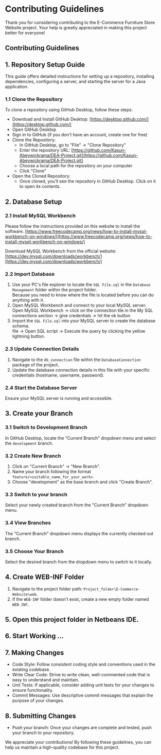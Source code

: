 # **Contributing Guidelines**

Thank you for considering contributing to the E-Commerce Furniture Store Website project. Your help is greatly appreciated in making this project better for everyone!

## Contributing Guidelines

## **1. Repository Setup Guide**

This guide offers detailed instructions for setting up a repository, installing dependencies, configuring a server, and starting the server for a Java application.

### **1.1 Clone the Repository**

To clone a repository using GitHub Desktop, follow these steps:

* Download and Install GitHub Desktop: [https://desktop.github.com/](https://desktop.github.com/)
* Open GitHub Desktop
* Sign in to GitHub (if you don't have an account, create one for free)
* Clone the Repository:
    * In GitHub Desktop, go to "File" -> "Clone Repository"
    * Enter the repository URL: [https://github.com/Kasun-Abeywickrama/DEA-Project.git](https://github.com/Kasun-Abeywickrama/DEA-Project.git)
    * Choose a local path for the repository on your computer
    * Click "Clone"
* Open the Cloned Repository:
    * Once cloned, you'll see the repository in GitHub Desktop. Click on it to open its contents.

## **2. Database Setup**

### **2.1 Install MySQL Workbench**

Please follow the instructions provided on this website to install the software.
[https://www.freecodecamp.org/news/how-to-install-mysql-workbench-on-windows/](https://www.freecodecamp.org/news/how-to-install-mysql-workbench-on-windows/)

Download MySQL Workbench from the official website: [https://dev.mysql.com/downloads/workbench/](https://dev.mysql.com/downloads/workbench/)

### **2.2 Import Database**

1. Use your PC's file explorer to locate the `SQL File.sql` in the `Database Management` folder within the project folder.
   <br>Because you need to know where the file is located before you can do anything with it.
2. Open MySQL Workbench and connect to your local MySQL server.<br>
   Open MySQL Workbench -> click on the connection tile in the My SQL connections section -> give credentials -> hit the ok button
4. Import the `SQL File.sql` into your MySQL server to create the database schema.<br>
   file -> Open SQL script -> Execute the query by clicking the yellow lightning button. 

### **2.3 Update Connection Details**

1. Navigate to the `db_connection` file within the `DatabaseConnection` package of the project.
2. Update the database connection details in this file with your specific credentials (hostname, username, password).

### **2.4 Start the Database Server**

Ensure your MySQL server is running and accessible.

## **3. Create your Branch**

### **3.1 Switch to Development Branch**

In GitHub Desktop, locate the "Current Branch" dropdown menu and select the `development` branch.

### **3.2 Create New Branch**

1. Click on "Current Branch" -> "New Branch".
2. Name your branch following the format `feature/<suitable_name_for_your_work>`.
3. Choose "development" as the base branch and click "Create Branch".

### **3.3 Switch to your branch**

Select your newly created branch from the "Current Branch" dropdown menu.

### **3.4 View Branches**

The "Current Branch" dropdown menu displays the currently checked out branch.

### **3.5 Choose Your Branch**

Select the desired branch from the dropdown menu to switch to it locally.

## **4. Create WEB-INF Folder**

1. Navigate to the project folder path: `Project_folder\E-Commerce-Website\web`.
2. If the `WEB-INF` folder doesn't exist, create a new empty folder named `WEB-INF`.

## **5. Open this project folder in Netbeans IDE.**

## **6. Start Working ...**

## **7. Making Changes**

* Code Style: Follow consistent coding style and conventions used in the existing codebase.
* Write Clear Code: Strive to write clean, well-commented code that is easy to understand and maintain.
* Unit Tests: If applicable, consider adding unit tests for your changes to ensure functionality.
* Commit Messages: Use descriptive commit messages that explain the purpose of your changes.

## **8. Submitting Changes**

* Push your branch: Once your changes are complete and tested, push your branch to your repository.

<!-- ## **9. Additional Notes**

* Communication: Feel free to communicate through pull request comments or discussions for any questions or clarifications.
* License: Ensure your code contributions adhere to the project's license (refer to LICENSE.md file). -->

We appreciate your contributions! By following these guidelines, you can help us maintain a high-quality codebase for this project.
